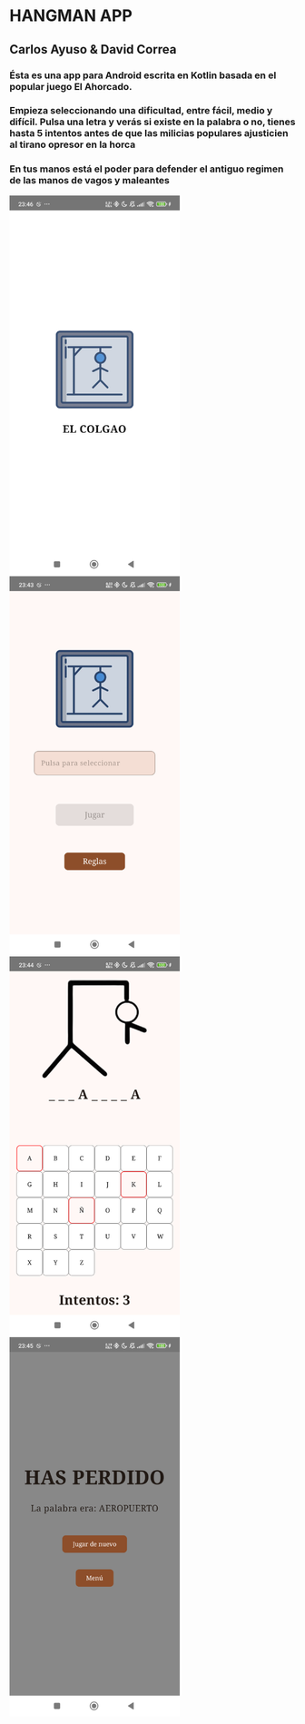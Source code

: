 # HANGMAN APP
## Carlos Ayuso & David Correa
### Ésta es una app para Android escrita en Kotlin basada en el popular juego El Ahorcado.
### Empieza seleccionando una dificultad, entre fácil, medio y difícil. Pulsa una letra y verás si existe en la palabra o no, tienes hasta 5 intentos antes de que las milicias populares ajusticien al tirano opresor en la horca
### En tus manos está el poder para defender el antiguo regimen de las manos de vagos y maleantes

<img src="screenshots/Screen4.png" alt="Pantalla 4" width="300">

<img src="screenshots/Screen1.png" alt="Pantalla 1" width="300">

<img src="screenshots/Screen2.png" alt="Pantalla 2" width="300">

<img src="screenshots/Screen3.png" alt="Pantalla 3" width="300" >



